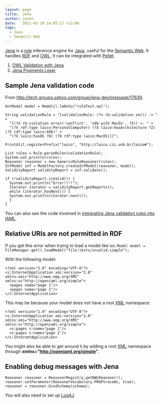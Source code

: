 ```yaml
---
layout: page
title:  Jena
author: jevon
date:   2011-03-10 14:05:17 +13:00
tags:
  - Java
  - Semantic Web
---
```


[Jena](Jena.md) is a [rule](rule.md) inference engine for [Java](Java.md), useful for the [Semantic Web](semantic-web.md). It handles [RDF](rdf.md) and [OWL](OWL.md). It can be integrated with [Pellet](Pellet.md).

1. [OWL Validation with Jena](OWL_Validation_with_Jena.md)
1. [Jena Pygments Lexer](Jena_Pygments_Lexer.md)

## Sample Jena validation code
From http://tech.groups.yahoo.com/group/jena-dev/message/17639.

```
OntModel model = MomUtil.leOnto("ruleTest.owl");

String validationRule = "[validationRule: (?v rb:validation on()) -> " +
  "[(?X rb:violation error('conflict', 'x86 with MacOs', ?X)) <- " +
  "(?X rdf:type laico:PersonalComputer) (?X laico:hasArchitecture ?Z) (?Z rdf:type laico:X86)" +
  "(?X laico:hasOS ?O) (?O rdf:type laico:MacOS)]]";

PrintUtil.registerPrefix("laico", "http://laico.cic.unb.br/laico#");

List rules = Rule.parseRules(validationRule);
System.out.println(rules);
Reasoner reasoner = new GenericRuleReasoner(rules);
InfModel inf = ModelFactory.createInfModel(reasoner, model);
ValidityReport validityReport = inf.validate();

if (!validityReport.isValid()) {
  System.out.println("Error!!!!");
  Iterator iterator = validityReport.getReports();
  while (iterator.hasNext()) {
  System.out.println(iterator.next());
  }
}
```

You can also see the code involved in <a href="http://code.google.com/p/iaml/source/browse/branches/2009-08-owl/org.openiaml.model.owl/src/org/openiaml/model/owl/tests/TransformEcoreToOwl.java?spec=svn1046&r=1042#98">integrating Jena validation rules into IAML</a>.

## Relative URIs are not permitted in RDF
If you get this error when trying to load a model like so:
`Model model = FileManager.get().loadModel("file:tests/invalid.simple");`

With the following model:
```
<?xml version="1.0" encoding="UTF-8"?>
<s:InternetApplication xmi:version="2.0" xmlns:xmi="http://www.omg.org/XMI" xmlns:s="http://openiaml.org/simple">
  <pages name="page 1"/>
  <pages name="page 1"/>
</s:InternetApplication>
```

This may be because your model does not have a root [XML](XML.md) namespace:
```
<?xml version="1.0" encoding="UTF-8"?>
<s:InternetApplication xmi:version="2.0" xmlns:xmi="http://www.omg.org/XMI" xmlns:s="http://openiaml.org/simple">
  <s:pages s:name="page 1"/>
  <s:pages s:name="page 1"/>
</s:InternetApplication>
```

You might also be able to get around it by adding a root [XML](XML.md) namespace through **xmlns="http://openiaml.org/simple"**.

## Enabling debug messages with Jena
```
Reasoner reasoner = ReasonerRegistry.getOWLReasoner();
reasoner.setParameter(ReasonerVocabulary.PROPtraceOn, true);
reasoner = reasoner.bindSchema(schema);
```

You will also need to set up [Log4J](Log4J.md).
